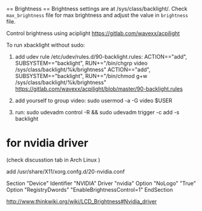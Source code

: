 == Brightness ==
Brightness settings are at /sys/class/backlight/<driver>.
Check `max_brightness` file for max brightness and adjust the value in
`brightness` file.

Control brightness using aciplight
https://gitlab.com/wavexx/acpilight

To run xbacklight without sudo:
1) add udev rule /etc/udev/rules.d/90-backlight.rules:
ACTION=="add", SUBSYSTEM=="backlight", RUN+="/bin/chgrp video /sys/class/backlight/%k/brightness"
ACTION=="add", SUBSYSTEM=="backlight", RUN+="/bin/chmod g+w /sys/class/backlight/%k/brightness"
https://gitlab.com/wavexx/acpilight/blob/master/90-backlight.rules

1) add yourself to group video: sudo usermod -a -G video $USER

2) run: sudo udevadm control -R && sudo udevadm trigger -c add -s backlight



# for nvidia driver
(check discusstion tab in Arch Linux )

add /usr/share/X11/xorg.confg.d/20-nvidia.conf

Section "Device"
	Identifier "NVIDIA"
	Driver "nvidia"
	Option "NoLogo" "True"
	Option "RegistryDwords" "EnableBrightnessControl=1"
EndSection

http://www.thinkwiki.org/wiki/LCD_Brightness#Nvidia_driver
